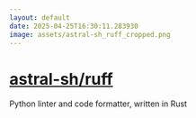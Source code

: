 ```yaml
---
layout: default
date: 2025-04-25T16:30:11.283930
image: assets/astral-sh_ruff_cropped.png
---
```


# [astral-sh/ruff](https://github.com/astral-sh/ruff)

Python linter and code formatter, written in Rust
